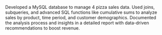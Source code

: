 Developed a MySQL database to manage 4 pizza sales data. Used joins, subqueries, and advanced SQL functions like cumulative sums to analyze sales by product, time period, and customer demographics. Documented the analysis process and insights in a detailed report with data-driven recommendations to boost revenue.
